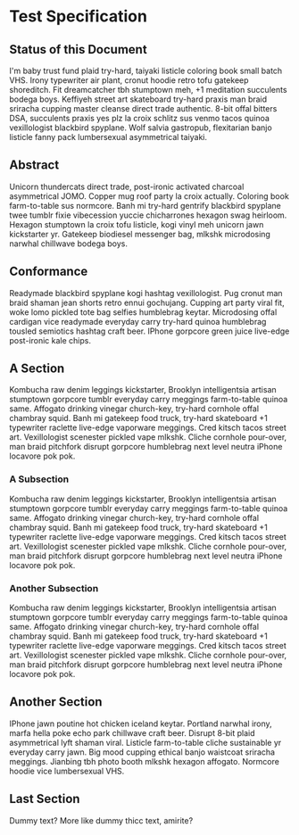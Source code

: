 # Test Specification
 
## Status of this Document

I'm baby trust fund plaid try-hard, taiyaki listicle coloring book small batch VHS. Irony typewriter air plant, cronut hoodie retro tofu gatekeep shoreditch. Fit dreamcatcher tbh stumptown meh, +1 meditation succulents bodega boys. Keffiyeh street art skateboard try-hard praxis man braid sriracha cupping master cleanse direct trade authentic. 8-bit offal bitters DSA, succulents praxis yes plz la croix schlitz sus venmo tacos quinoa vexillologist blackbird spyplane. Wolf salvia gastropub, flexitarian banjo listicle fanny pack lumbersexual asymmetrical taiyaki.

## Abstract

Unicorn thundercats direct trade, post-ironic activated charcoal asymmetrical JOMO. Copper mug roof party la croix actually. Coloring book farm-to-table sus normcore. Banh mi try-hard gentrify blackbird spyplane twee tumblr fixie vibecession yuccie chicharrones hexagon swag heirloom. Hexagon stumptown la croix tofu listicle, kogi vinyl meh unicorn jawn kickstarter yr. Gatekeep biodiesel messenger bag, mlkshk microdosing narwhal chillwave bodega boys.

## Conformance

Readymade blackbird spyplane kogi hashtag vexillologist. Pug cronut man braid shaman jean shorts retro ennui gochujang. Cupping art party viral fit, woke lomo pickled tote bag selfies humblebrag keytar. Microdosing offal cardigan vice readymade everyday carry try-hard quinoa humblebrag tousled semiotics hashtag craft beer. IPhone gorpcore green juice live-edge post-ironic kale chips.

## A Section

Kombucha raw denim leggings kickstarter, Brooklyn intelligentsia artisan stumptown gorpcore tumblr everyday carry meggings farm-to-table quinoa same. Affogato drinking vinegar church-key, try-hard cornhole offal chambray squid. Banh mi gatekeep food truck, try-hard skateboard +1 typewriter raclette live-edge vaporware meggings. Cred kitsch tacos street art. Vexillologist scenester pickled vape mlkshk. Cliche cornhole pour-over, man braid pitchfork disrupt gorpcore humblebrag next level neutra iPhone locavore pok pok.

### A Subsection

Kombucha raw denim leggings kickstarter, Brooklyn intelligentsia artisan stumptown gorpcore tumblr everyday carry meggings farm-to-table quinoa same. Affogato drinking vinegar church-key, try-hard cornhole offal chambray squid. Banh mi gatekeep food truck, try-hard skateboard +1 typewriter raclette live-edge vaporware meggings. Cred kitsch tacos street art. Vexillologist scenester pickled vape mlkshk. Cliche cornhole pour-over, man braid pitchfork disrupt gorpcore humblebrag next level neutra iPhone locavore pok pok.

### Another Subsection

Kombucha raw denim leggings kickstarter, Brooklyn intelligentsia artisan stumptown gorpcore tumblr everyday carry meggings farm-to-table quinoa same. Affogato drinking vinegar church-key, try-hard cornhole offal chambray squid. Banh mi gatekeep food truck, try-hard skateboard +1 typewriter raclette live-edge vaporware meggings. Cred kitsch tacos street art. Vexillologist scenester pickled vape mlkshk. Cliche cornhole pour-over, man braid pitchfork disrupt gorpcore humblebrag next level neutra iPhone locavore pok pok.


## Another Section

IPhone jawn poutine hot chicken iceland keytar. Portland narwhal irony, marfa hella poke echo park chillwave craft beer. Disrupt 8-bit plaid asymmetrical lyft shaman viral. Listicle farm-to-table cliche sustainable yr everyday carry jawn. Big mood cupping ethical banjo waistcoat sriracha meggings. Jianbing tbh photo booth mlkshk hexagon affogato. Normcore hoodie vice lumbersexual VHS.

## Last Section

Dummy text? More like dummy thicc text, amirite?
